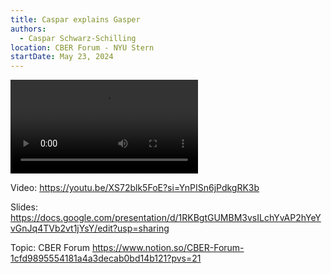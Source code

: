 ```yaml
---
title: Caspar explains Gasper
authors:
  - Caspar Schwarz-Schilling
location: CBER Forum - NYU Stern
startDate: May 23, 2024
---
```


<video src="https://youtu.be/XS72blk5FoE?si=YnPISn6jPdkgRK3b"></video>

Video: <https://youtu.be/XS72blk5FoE?si=YnPISn6jPdkgRK3b>

Slides: <https://docs.google.com/presentation/d/1RKBgtGUMBM3vsILchYvAP2hYeYvGnJq4TVb2vt1jYsY/edit?usp=sharing>

Topic: CBER Forum <https://www.notion.so/CBER-Forum-1cfd9895554181a4a3decab0bd14b121?pvs=21>
